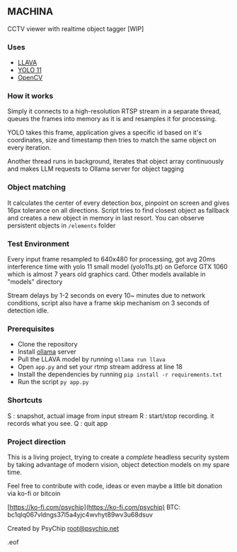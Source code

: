 ## MACHINA
CCTV viewer with realtime object tagger [WIP]

### Uses
- [LLAVA](https://llava-vl.github.io)
- [YOLO 11](https://github.com/ultralytics/ultralytics)
- [OpenCV](https://opencv.org)

### How it works
Simply it connects to a high-resolution RTSP stream in a separate thread,
queues the frames into memory as it is and resamples it for processing.

YOLO takes this frame, application gives a specific id based on it's coordinates,
size and timestamp then tries to match the same object on every iteration.

Another thread runs in background, iterates that object array continuously and
makes LLM requests to Ollama server for object tagging

### Object matching
It calculates the center of every detection box, pinpoint on screen and gives 16px
tolerance on all directions. Script tries to find closest object as fallback and
creates a new object in memory in last resort.
You can observe persistent objects in ```/elements``` folder 

### Test Environment
Every input frame resampled to 640x480 for processing, got avg 20ms interference time
with yolo 11 small model (yolo11s.pt) on Geforce GTX 1060 which is almost 7 years old
graphics card. Other models available in "models" directory

Stream delays by 1-2 seconds on every 10~ minutes due to network conditions, script also
have a frame skip mechanism on 3 seconds of detection idle.

### Prerequisites
- Clone the repository
- Install [ollama](https://ollama.com/) server
- Pull the LLAVA model by running ```ollama run llava```
- Open ```app.py``` and set your rtmp stream address at line 18
- Install the dependencies by running ```pip install -r requirements.txt```
- Run the script ```py app.py```

### Shortcuts
S : snapshot, actual image from input stream
R : start/stop recording. it records what you see.
Q : quit app

### Project direction
This is a living project, trying to create a *complete* headless security system by
taking advantage of modern vision, object detection models on my spare time.

Feel free to contribute with code, ideas or even maybe a little bit donation
via ko-fi or bitcoin

[https://ko-fi.com/psychip](https://ko-fi.com/psychip)
BTC: bc1qlq067vldngs37l5a4yjc4wvhyt89wv3u68dsuv

Created by PsyChip
root@psychip.net

.eof